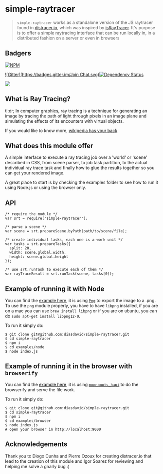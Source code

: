 simple-raytracer
================

> `simple-raytracer` works as a standalone version of the JS raytracer found in [distracer.io](http://distracer.io), which was inspired by [jsRayTracer](https://github.com/vjeux/jsRayTracer). It's purpose is to offer a simple raytracing interface that can be run locally in, in a distributed fashion on a server or even in browsers

## Badgers

[![NPM](https://nodei.co/npm/simple-raytracer.png?downloads=true&stars=true)](https://nodei.co/npm/simple-raytracer/)

[![Gitter](https://badges.gitter.im/Join Chat.svg)](https://gitter.im/diasdavid/simple-raytracer?utm_source=badge&utm_medium=badge&utm_campaign=pr-badge)[![Dependency Status](https://david-dm.org/diasdavid/simple-raytracer.svg)](https://david-dm.org/diasdavid/simple-raytracer)

[![](https://cldup.com/pgZbzoshyV-3000x3000.png)](http://www.gsd.inesc-id.pt/)

## What is Ray Tracing?

tl;dr; In computer graphics, ray tracing is a technique for generating an image by tracing the path of light through pixels in an image plane and simulating the effects of its encounters with virtual objects.

If you would like to know more, [wikipedia has your back](http://en.wikipedia.org/wiki/Ray_tracing_(graphics))

## What does this module offer

A simple interface to execute a ray tracing job over a 'world' or 'scene' described in CSS, from scene parser, to job task partition, to the actual individual ray trace task and finally how to glue the results together so you can get your rendered image. 

A great place to start is by checking the examples folder to see how to run it using Node.js or using the browser only.

## API

```
/* require the module */ 
var srt = require('simple-raytracer');

/* parse a scene */
var scene = srt.prepareScene.byPath(path/to/scene/file);

/* create individual tasks, each one is a work unit */
var tasks = srt.prepareTasks({
  split: 20,  
  width: scene.global.width,
  height: scene.global.height
});

/* use srt.runTask to execute each of them */
var rayTraceResult = srt.runTask(scene, tasks[0]);
```

## Example of running it with Node

You can find the [example here](https://github.com/diasdavid/simple-raytracer/tree/master/examples/browser), it is using [`Png`](https://www.npmjs.org/package/png) to export the image to a .png. To use the `png` module properly, you have to have `libpng` installed, if you are on a mac you can use `brew install libpng` or if you are on ubuntu, you can do `sudo apt-get install libpng12-0`.

To run it simply do:

```
$ git clone git@github.com:diasdavid/simple-raytracer.git
$ cd simple-raytracer
$ npm i
$ cd examples/node
$ node index.js
```

## Example of running it in the browser with `browserify`

You can find the [example here](https://github.com/diasdavid/simple-raytracer/tree/master/examples/node), it is using [`moonboots_hapi`](https://www.npmjs.org/moonboots_hapi) to do the browserify and serve the file work.

To run it simply do:

```
$ git clone git@github.com:diasdavid/simple-raytracer.git
$ cd simple-raytracer
$ npm i
$ cd examples/browser
$ node index.js
# open your browser in http://localhost:9000
```

## Acknowledgements

Thank you to Diogo Cunha and Pierre Ozoux for creating distracer.io that lead to the creation of this module and Igor Soarez for reviewing and helping me solve a gnarly bug :)
